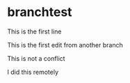 # branchtest

This is the first line

This is the first edit from another branch

This is not a conflict

I did this remotely
